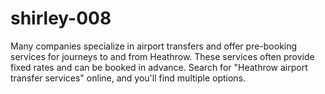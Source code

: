 # shirley-008
Many companies specialize in airport transfers and offer pre-booking services for journeys to and from Heathrow. These services often provide fixed rates and can be booked in advance. Search for "Heathrow airport transfer services" online, and you'll find multiple options. 
